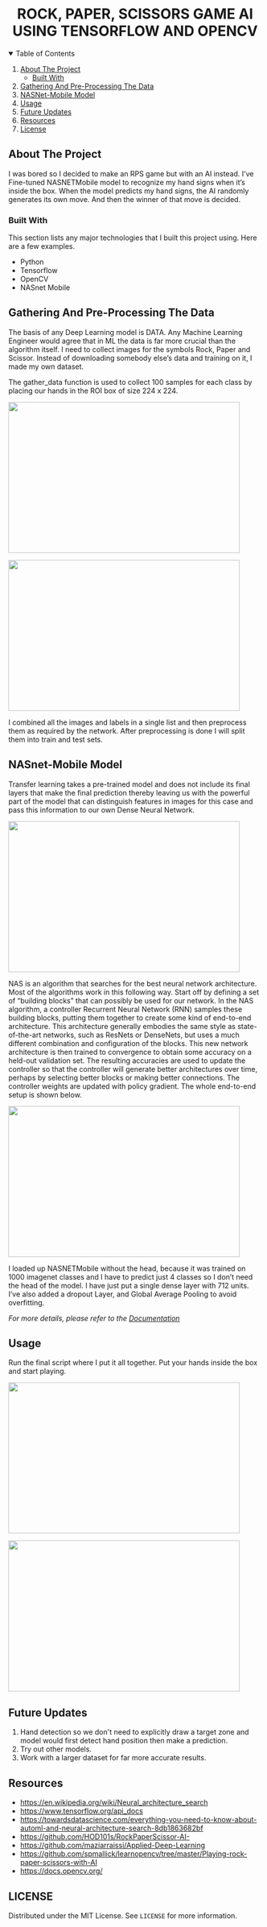 



<div align="center">

  <h1 align="center">ROCK, PAPER, SCISSORS GAME AI USING TENSORFLOW AND OPENCV</h1>

</div>




<details open="open">
  <summary>Table of Contents</summary>
  <ol>
    <li>
      <a href="#about-the-project">About The Project</a>
      <ul>
        <li><a href="#built-with">Built With</a></li>
      </ul>
    </li>
    <li><a href="#gathering-and-pre-processing-the-data">Gathering And Pre-Processing The Data</a></li>
    <li><a href="#nasnet-mobile-model">NASNet-Mobile Model</a></li>
    <li><a href="#usage">Usage</a></li>
    <li><a href="#future-updates">Future Updates</a></li>
    <li><a href="#resources">Resources</a></li>
    <li><a href="#license">License</a></li>
  </ol>
</details>



## About The Project


I was bored so I decided to make an RPS game but with an AI instead. I’ve Fine-tuned  NASNETMobile model to recognize my hand signs when it’s inside the box. When the model predicts my hand signs, the AI randomly generates its own move. And then the winner of that move is decided.

### Built With

This section lists any major technologies that I built this project using. Here are a few examples.
* Python
* Tensorflow
* OpenCV
* NASnet Mobile





## Gathering And Pre-Processing The Data

The basis of any Deep Learning model is DATA. Any Machine Learning Engineer would agree that in ML the data is far more crucial than the algorithm itself. I need to collect images for the symbols Rock, Paper and Scissor. Instead of downloading somebody else’s data and training on it, I made my own dataset.

The gather_data function is used to collect 100 samples for each class by placing our hands in the ROI box of size 224 x 224.

<p align="left">
  <img width="460" height="300" src="Images/Capture.PNG">
</p>

<p align="left">
  <img width="460" height="300" src="Images/Capture2.PNG">
</p>

I combined all the images and labels in a single list and then preprocess them as required by the network. After preprocessing is done I will split them into train and test sets.


## NASnet-Mobile Model

Transfer learning takes a pre-trained model and does not include its final layers that make the final prediction thereby leaving us with the powerful part of the model that can distinguish features in images for this case and pass this information to our own Dense Neural Network.

<p align="left">
  <img width="460" height="300" src="Images/xd.png">
</p>

NAS is an algorithm that searches for the best neural network architecture. Most of the algorithms work in this following way. Start off by defining a set of “building blocks” that can possibly be used for our network. In the NAS algorithm, a controller Recurrent Neural Network (RNN) samples these building blocks, putting them together to create some kind of end-to-end architecture. This architecture generally embodies the same style as state-of-the-art networks, such as ResNets or DenseNets, but uses a much different combination and configuration of the blocks. This new network architecture is then trained to convergence to obtain some accuracy on a held-out validation set. The resulting accuracies are used to update the controller so that the controller will generate better architectures over time, perhaps by selecting better blocks or making better connections. The controller weights are updated with policy gradient. The whole end-to-end setup is shown below.

<p align="left">
  <img width="460" height="300" src="Images/ohno.PNG">
</p>

I loaded up NASNETMobile without the head, because it was trained on 1000 imagenet classes and I have to predict just 4 classes so I don’t need the head of the model. I have just put a single dense layer with 712 units. I’ve also added a dropout Layer, and Global Average Pooling to avoid overfitting.


_For more details, please refer to the [Documentation](https://github.com/maziarraissi/Applied-Deep-Learning/blob/main/01%20-%20Computer%20Vision/01%20-%20Image%20Classification/03%20-%20AutoML.pdf)_



## Usage

Run the final script where I put it all together. Put your hands inside the box and start playing.

<p align="left">
  <img width="460" height="300" src="Images/3.PNG">
</p>

<p align="left">
  <img width="460" height="300" src="Images/bruh.PNG">
</p>


## Future Updates

1. Hand detection so we don't need to explicitly draw a target zone and model would first detect hand position then make a prediction.
2. Try out other models.
3. Work with a larger dataset for far more accurate results.




## Resources

* https://en.wikipedia.org/wiki/Neural_architecture_search
* https://www.tensorflow.org/api_docs
* https://towardsdatascience.com/everything-you-need-to-know-about-automl-and-neural-architecture-search-8db1863682bf
* https://github.com/HOD101s/RockPaperScissor-AI-
* https://github.com/maziarraissi/Applied-Deep-Learning
* https://github.com/spmallick/learnopencv/tree/master/Playing-rock-paper-scissors-with-AI
* https://docs.opencv.org/



## LICENSE

Distributed under the MIT License. See `LICENSE` for more information.




